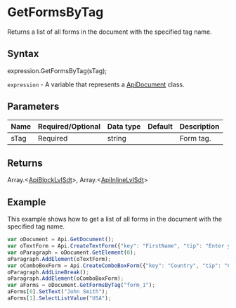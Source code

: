 # GetFormsByTag

Returns a list of all forms in the document with the specified tag name.

## Syntax

expression.GetFormsByTag(sTag);

`expression` - A variable that represents a [ApiDocument](../ApiDocument.md) class.

## Parameters

| **Name** | **Required/Optional** | **Data type** | **Default** | **Description** |
| ------------- | ------------- | ------------- | ------------- | ------------- |
| sTag | Required | string |  | Form tag. |

## Returns

Array.<[ApiBlockLvlSdt](../../ApiBlockLvlSdt/ApiBlockLvlSdt.md)>, Array.<[ApiInlineLvlSdt](../../ApiInlineLvlSdt/ApiInlineLvlSdt.md)>

## Example

This example shows how to get a list of all forms in the document with the specified tag name.

```javascript
var oDocument = Api.GetDocument();
var oTextForm = Api.CreateTextForm({"key": "FirstName", "tip": "Enter your first name", "tag": "form_1", "required": true, "placeholder": "First name", "comb": true, "maxCharacters": 10, "cellWidth": 3, "multiLine": false, "autoFit": false});
var oParagraph = oDocument.GetElement(0);
oParagraph.AddElement(oTextForm);
var oComboBoxForm = Api.CreateComboBoxForm({"key": "Country", "tip": "Choose your country", "tag": "form_1", "required": true, "placeholder": "Country", "editable": false, "autoFit": false, "items": ["Latvia", "USA", "UK"]});
oParagraph.AddLineBreak();
oParagraph.AddElement(oComboBoxForm);
var aForms = oDocument.GetFormsByTag("form_1");
aForms[0].SetText("John Smith");
aForms[1].SelectListValue("USA");
```
